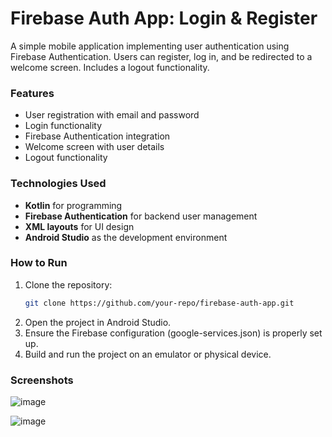 # Firebase Auth App: Login & Register

A simple mobile application implementing user authentication using Firebase Authentication. Users can register, log in, and be redirected to a welcome screen. Includes a logout functionality.

### Features
- User registration with email and password
- Login functionality
- Firebase Authentication integration
- Welcome screen with user details
- Logout functionality

### Technologies Used
- **Kotlin** for programming
- **Firebase Authentication** for backend user management
- **XML layouts** for UI design
- **Android Studio** as the development environment

### How to Run
1. Clone the repository:
   ```bash
   git clone https://github.com/your-repo/firebase-auth-app.git
2. Open the project in Android Studio.
3. Ensure the Firebase configuration (google-services.json) is properly set up.
4. Build and run the project on an emulator or physical device.

### Screenshots
![image](https://github.com/user-attachments/assets/bc61d014-760b-40f2-ab62-199e5bb61d5f)

![image](https://github.com/user-attachments/assets/e5a706cb-cd7c-41e2-a557-3feaf8f57cb6)

